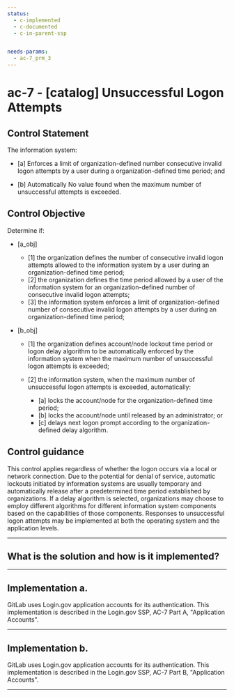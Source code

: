 ```yaml
---
status:
  - c-implemented
  - c-documented
  - c-in-parent-ssp


needs-params:
  - ac-7_prm_3
---
```


# ac-7 - \[catalog\] Unsuccessful Logon Attempts

## Control Statement

The information system:

- \[a\] Enforces a limit of organization-defined number consecutive invalid logon attempts by a user during a organization-defined time period; and

- \[b\] Automatically No value found when the maximum number of unsuccessful attempts is exceeded.

## Control Objective

Determine if:

- \[a_obj\]

  - \[1\] the organization defines the number of consecutive invalid logon attempts allowed to the information system by a user during an organization-defined time period;
  - \[2\] the organization defines the time period allowed by a user of the information system for an organization-defined number of consecutive invalid logon attempts;
  - \[3\] the information system enforces a limit of organization-defined number of consecutive invalid logon attempts by a user during an organization-defined time period;

- \[b_obj\]

  - \[1\] the organization defines account/node lockout time period or logon delay algorithm to be automatically enforced by the information system when the maximum number of unsuccessful logon attempts is exceeded;
  - \[2\] the information system, when the maximum number of unsuccessful logon attempts is exceeded, automatically:

    - \[a\] locks the account/node for the organization-defined time period;
    - \[b\] locks the account/node until released by an administrator; or
    - \[c\] delays next logon prompt according to the organization-defined delay algorithm.

## Control guidance

This control applies regardless of whether the logon occurs via a local or network connection. Due to the potential for denial of service, automatic lockouts initiated by information systems are usually temporary and automatically release after a predetermined time period established by organizations. If a delay algorithm is selected, organizations may choose to employ different algorithms for different information system components based on the capabilities of those components. Responses to unsuccessful logon attempts may be implemented at both the operating system and the application levels.

______________________________________________________________________

## What is the solution and how is it implemented?

<!-- Please leave this section blank and enter implementation details in the parts below. -->

______________________________________________________________________

## Implementation a.

GitLab uses Login.gov application accounts for its authentication. This implementation is described in the Login.gov SSP, AC-7 Part A, "Application Accounts".

______________________________________________________________________

## Implementation b.

GitLab uses Login.gov application accounts for its authentication. This implementation is described in the Login.gov SSP, AC-7 Part B, "Application Accounts".

______________________________________________________________________
